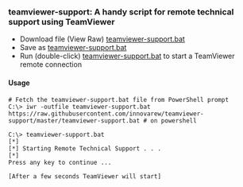 
### teamviewer-support: A handy script for remote technical support using TeamViewer

- Download file (View Raw) [teamviewer-support.bat](https://raw.githubusercontent.com/innovarew/teamviewer-support/master/teamviewer-support.bat)
- Save as [teamviewer-support.bat](teamviewer-support.bat)
- Run (double-click) [teamviewer-support.bat](teamviewer-support.bat) to start a TeamViewer remote connection

#### Usage

~~~
# Fetch the teamviewer-support.bat file from PowerShell prompt
C:\> iwr -outfile teamviewer-support.bat https://raw.githubusercontent.com/innovarew/teamviewer-support/master/teamviewer-support.bat # on powershell

C:\> teamviewer-support.bat
[*]
[*] Starting Remote Technical Support . . .
[*]
Press any key to continue ...

[After a few seconds TeamViewer will start]
~~~

